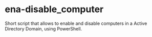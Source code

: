 # ena-disable_computer
Short script that allows to enable and disable computers in a Active Directory Domain, using PowerShell.
